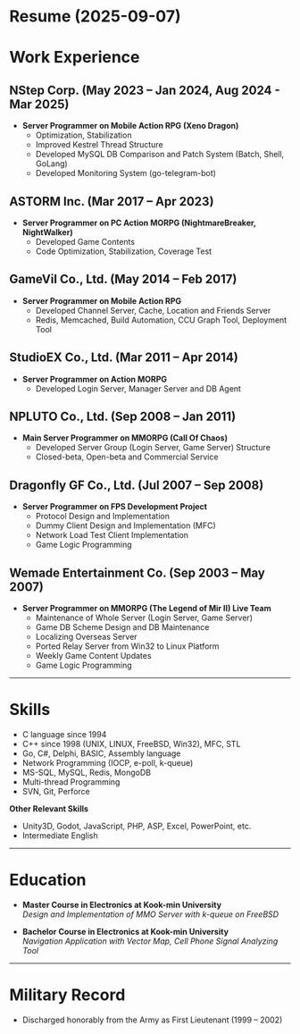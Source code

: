 # Resume (2025-09-07)

# Work Experience

## NStep Corp. (May 2023 – Jan 2024, Aug 2024 - Mar 2025)
- **Server Programmer on Mobile Action RPG (Xeno Dragon)**
	- Optimization, Stabilization  
	- Improved Kestrel Thread Structure  
	- Developed MySQL DB Comparison and Patch System (Batch, Shell, GoLang)  
	- Developed Monitoring System (go-telegram-bot)  

## ASTORM Inc. (Mar 2017 – Apr 2023)
- **Server Programmer on PC Action MORPG (NightmareBreaker, NightWalker)**
	- Developed Game Contents  
	- Code Optimization, Stabilization, Coverage Test  

## GameVil Co., Ltd. (May 2014 – Feb 2017)
- **Server Programmer on Mobile Action RPG**
	- Developed Channel Server, Cache, Location and Friends Server  
	- Redis, Memcached, Build Automation, CCU Graph Tool, Deployment Tool  

## StudioEX Co., Ltd. (Mar 2011 – Apr 2014)
- **Server Programmer on Action MORPG**
	- Developed Login Server, Manager Server and DB Agent  

## NPLUTO Co., Ltd. (Sep 2008 – Jan 2011)
- **Main Server Programmer on MMORPG (Call Of Chaos)**
	- Developed Server Group (Login Server, Game Server) Structure  
	- Closed-beta, Open-beta and Commercial Service  

## Dragonfly GF Co., Ltd. (Jul 2007 – Sep 2008)
- **Server Programmer on FPS Development Project**
	- Protocol Design and Implementation  
	- Dummy Client Design and Implementation (MFC)  
	- Network Load Test Client Implementation  
	- Game Logic Programming  

## Wemade Entertainment Co. (Sep 2003 – May 2007)
- **Server Programmer on MMORPG (The Legend of Mir II) Live Team**
	- Maintenance of Whole Server (Login Server, Game Server)  
	- Game DB Scheme Design and DB Maintenance  
	- Localizing Overseas Server  
	- Ported Relay Server from Win32 to Linux Platform  
	- Weekly Game Content Updates  
	- Game Logic Programming  

---

# Skills

- C language since 1994  
- C++ since 1998 (UNIX, LINUX, FreeBSD, Win32), MFC, STL  
- Go, C#, Delphi, BASIC, Assembly language  
- Network Programming (IOCP, e-poll, k-queue)
- MS-SQL, MySQL, Redis, MongoDB
- Multi-thread Programming  
- SVN, Git, Perforce

**Other Relevant Skills**  
- Unity3D, Godot, JavaScript, PHP, ASP, Excel, PowerPoint, etc.  
- Intermediate English  

---

# Education

- **Master Course in Electronics at Kook-min University**  
  *Design and Implementation of MMO Server with k-queue on FreeBSD*  

- **Bachelor Course in Electronics at Kook-min University**  
  *Navigation Application with Vector Map, Cell Phone Signal Analyzing Tool*  

---

# Military Record

- Discharged honorably from the Army as First Lieutenant (1999 – 2002)  
